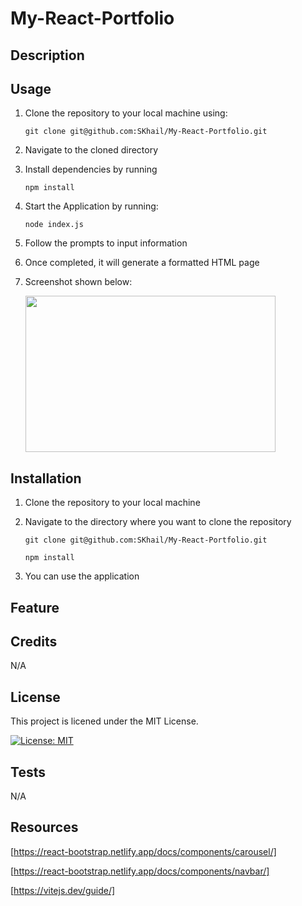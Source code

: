 # My-React-Portfolio

## Description

## Usage

1. Clone the repository to your local machine using:
   ```
   git clone git@github.com:SKhail/My-React-Portfolio.git
   ```
2. Navigate to the cloned directory
3. Install dependencies by running
   ```
   npm install
   ```
4. Start the Application by running:
   ```
   node index.js
   ```
5. Follow the prompts to input information
6. Once completed, it will generate a formatted
   HTML page
7. Screenshot shown below:

   <img src="" width="400" height="250"/>

## Installation

1.  Clone the repository to your local machine
2.  Navigate to the directory where you want to clone the repository

    ```
    git clone git@github.com:SKhail/My-React-Portfolio.git
    ```

    ```
    npm install
    ```

3.  You can use the application

## Feature

## Credits

N/A

## License

This project is licened under the MIT License.

[![License: MIT](https://img.shields.io/badge/License-MIT-yellow.svg)](https://opensource.org/licenses/MIT)

## Tests

N/A

## Resources

[https://react-bootstrap.netlify.app/docs/components/carousel/]

[https://react-bootstrap.netlify.app/docs/components/navbar/]

[https://vitejs.dev/guide/]
